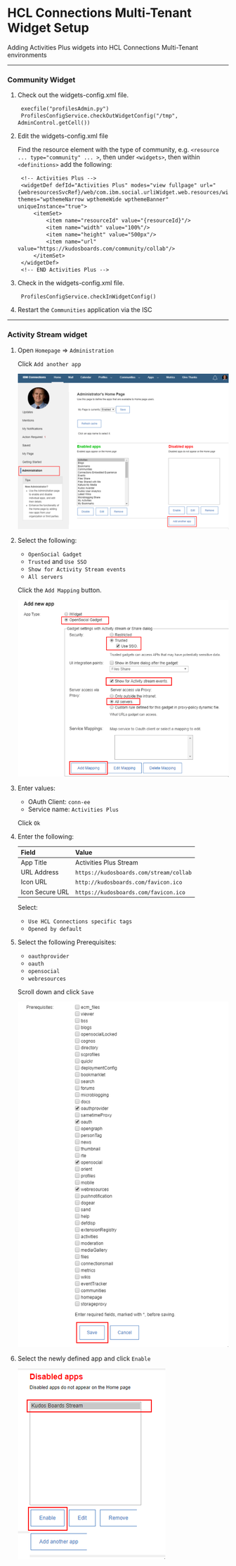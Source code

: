 # HCL Connections Multi-Tenant Widget Setup

Adding Activities Plus widgets into HCL Connections Multi-Tenant environments

---

### Community Widget

1. Check out the widgets-config.xml file.

        execfile("profilesAdmin.py")
        ProfilesConfigService.checkOutWidgetConfig("/tmp", AdminControl.getCell())

1. Edit the widgets-config.xml file

    Find the resource element with the type of community, e.g. `<resource ... type="community" ... >`, then under `<widgets>`, then within `<definitions>` add the following:

        <!-- Activities Plus -->
        <widgetDef defId="Activities Plus" modes="view fullpage" url="{webresourcesSvcRef}/web/com.ibm.social.urliWidget.web.resources/widget/urlWidget.xml" themes="wpthemeNarrow wpthemeWide wpthemeBanner" uniqueInstance="true">
            <itemSet>
                <item name="resourceId" value="{resourceId}"/>
                <item name="width" value="100%"/>
                <item name="height" value="500px"/>
                <item name="url" value="https://kudosboards.com/community/collab"/>
            </itemSet>
        </widgetDef>
        <!-- END Activities Plus -->

1. Check in the widgets-config.xml file.

        ProfilesConfigService.checkInWidgetConfig()

1. Restart the `Communities` application via the ISC

---

### Activity Stream widget


1. Open `Homepage` => `Administration`

    Click `Add another app`

    ![Example](/assets/connections/homepage-admin.png)

1. Select the following:

    - `OpenSocial Gadget`
    - `Trusted` and `Use SSO`
    - `Show for Activity Stream events`
    - `All servers`

    Click the `Add Mapping` button.

    ![Example](/assets/connections/homepage-admin2.png)

1. Enter values:

    - OAuth Client: `conn-ee`
    - Service name: `Activities Plus`

    Click `Ok`


1. Enter the following:


    | Field              | Value                                        |
    | ------------------ | -------------------------------------------- |
    | App Title              | Activities Plus Stream                 |
    | URL Address        | `https://kudosboards.com/stream/collab`  |
    | Icon URL           | `http://kudosboards.com/favicon.ico`         |
    | Icon Secure URL    | `https://kudosboards.com/favicon.ico`        |


    Select:

    - `Use HCL Connections specific tags`
    - `Opened by default`


1. Select the following Prerequisites:

    - `oauthprovider`
    - `oauth`
    - `opensocial`
    - `webresources`

    Scroll down and click `Save`

    ![Example](/assets/connections/homepage-admin5.png)


1. Select the newly defined app and click `Enable`

    ![Example](/assets/connections/homepage-admin6.png)
